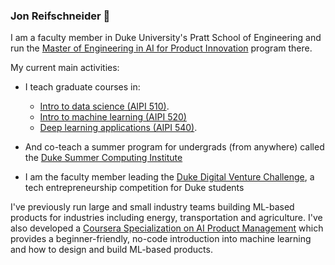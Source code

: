 ### Jon Reifschneider 👋

I am a faculty member in Duke University's Pratt School of Engineering and run the [Master of Engineering in AI for Product Innovation](http://ai.meng.duke.edu) program there.

My current main activities:  
- I teach graduate courses in:  
  - [Intro to data science (AIPI 510)](https://github.com/AIPI510/aipi510_repo). 
  - [Intro to machine learning (AIPI 520)](https://github.com/AIPI520/aipi520_repo)
  - [Deep learning applications (AIPI 540)](https://github.com/AIPI540/AIPI540-Deep-Learning-Applications).  
- And co-teach a summer program for undergrads (from anywhere) called the [Duke Summer Computing Institute](https://pratt.duke.edu/summer-computing-institute)
  
- I am the faculty member leading the [Duke Digital Venture Challenge](https://sites.duke.edu/digitalventurechallenge/), a tech entrepreneurship competition for Duke students

I've previously run large and small industry teams building ML-based products for industries including energy, transportation and agriculture.  I've also developed a [Coursera Specialization on AI Product Management](https://www.coursera.org/specializations/ai-product-management-duke) which provides a beginner-friendly, no-code introduction into machine learning and how to design and build ML-based products.



